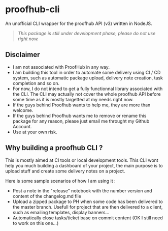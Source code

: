 # proofhub-cli
An unofficial CLI wrapper for the proofhub API (v3) written in NodeJS.

> *This package is still under development phase, please do not use right now.*

## Disclaimer
- I am not associated with ProofHub in any way.
- I am building this tool in order to automate some delivery using CI / CD system, such as automatic package upload, delivery note creation, task completion and so on.
- For now, I do not intend to get a fully functionnal library associated with the CLI. The CLI may actually not cover the whole proofhub API before some time as it is mostly targetted at my needs right now.
- If the guys behind Proofhub wants to help me, they are more than welcome.
- If the guys behind Proofhub wants me to remove or rename this package for any reason, please just email me throught my Github Account.
- Use at your own risk.

## Why building a proofhub CLI ?
This is mostly aimed at CI tools or local development tools. This CLI wont help you much building a dashboard of your project, the main purpose is to upload stuff and create some delivery notes on a project.

Here is some sample scenarios of how I am using it :
- Post a note in the "release" notebook with the number version and content of the changelog.md file
- Upload a zipped package to PH when some code has been delivered to the master branch. Usefull for project that are then delivered to a client, such as emailing templates, display banners...
- Automatically close tasks/ticket base on commit content (OK I still need to work on this one...)
